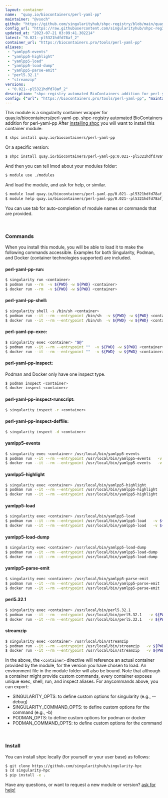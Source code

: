 ```yaml
---
layout: container
name:  "quay.io/biocontainers/perl-yaml-pp"
maintainer: "@vsoch"
github: "https://github.com/singularityhub/shpc-registry/blob/main/quay.io/biocontainers/perl-yaml-pp/container.yaml"
config_url: "https://raw.githubusercontent.com/singularityhub/shpc-registry/main/quay.io/biocontainers/perl-yaml-pp/container.yaml"
updated_at: "2023-07-21 03:09:41.302214"
latest: "0.021--pl5321hdfd78af_2"
container_url: "https://biocontainers.pro/tools/perl-yaml-pp"
aliases:
 - "yamlpp5-events"
 - "yamlpp5-highlight"
 - "yamlpp5-load"
 - "yamlpp5-load-dump"
 - "yamlpp5-parse-emit"
 - "perl5.32.1"
 - "streamzip"
versions:
 - "0.021--pl5321hdfd78af_2"
description: "shpc-registry automated BioContainers addition for perl-yaml-pp"
config: {"url": "https://biocontainers.pro/tools/perl-yaml-pp", "maintainer": "@vsoch", "description": "shpc-registry automated BioContainers addition for perl-yaml-pp", "latest": {"0.021--pl5321hdfd78af_2": "sha256:1feaca22e6431d84bb2948c953acf939a6a88e1490b8d7c0395a0eff904bf6a3"}, "tags": {"0.021--pl5321hdfd78af_2": "sha256:1feaca22e6431d84bb2948c953acf939a6a88e1490b8d7c0395a0eff904bf6a3"}, "docker": "quay.io/biocontainers/perl-yaml-pp", "aliases": {"yamlpp5-events": "/usr/local/bin/yamlpp5-events", "yamlpp5-highlight": "/usr/local/bin/yamlpp5-highlight", "yamlpp5-load": "/usr/local/bin/yamlpp5-load", "yamlpp5-load-dump": "/usr/local/bin/yamlpp5-load-dump", "yamlpp5-parse-emit": "/usr/local/bin/yamlpp5-parse-emit", "perl5.32.1": "/usr/local/bin/perl5.32.1", "streamzip": "/usr/local/bin/streamzip"}}
---
```


This module is a singularity container wrapper for quay.io/biocontainers/perl-yaml-pp.
shpc-registry automated BioContainers addition for perl-yaml-pp
After [installing shpc](#install) you will want to install this container module:


```bash
$ shpc install quay.io/biocontainers/perl-yaml-pp
```

Or a specific version:

```bash
$ shpc install quay.io/biocontainers/perl-yaml-pp:0.021--pl5321hdfd78af_2
```

And then you can tell lmod about your modules folder:

```bash
$ module use ./modules
```

And load the module, and ask for help, or similar.

```bash
$ module load quay.io/biocontainers/perl-yaml-pp/0.021--pl5321hdfd78af_2
$ module help quay.io/biocontainers/perl-yaml-pp/0.021--pl5321hdfd78af_2
```

You can use tab for auto-completion of module names or commands that are provided.

<br>

### Commands

When you install this module, you will be able to load it to make the following commands accessible.
Examples for both Singularity, Podman, and Docker (container technologies supported) are included.

#### perl-yaml-pp-run:

```bash
$ singularity run <container>
$ podman run --rm  -v ${PWD} -w ${PWD} <container>
$ docker run --rm  -v ${PWD} -w ${PWD} <container>
```

#### perl-yaml-pp-shell:

```bash
$ singularity shell -s /bin/sh <container>
$ podman run --it --rm --entrypoint /bin/sh  -v ${PWD} -w ${PWD} <container>
$ docker run --it --rm --entrypoint /bin/sh  -v ${PWD} -w ${PWD} <container>
```

#### perl-yaml-pp-exec:

```bash
$ singularity exec <container> "$@"
$ podman run --it --rm --entrypoint ""  -v ${PWD} -w ${PWD} <container> "$@"
$ docker run --it --rm --entrypoint ""  -v ${PWD} -w ${PWD} <container> "$@"
```

#### perl-yaml-pp-inspect:

Podman and Docker only have one inspect type.

```bash
$ podman inspect <container>
$ docker inspect <container>
```

#### perl-yaml-pp-inspect-runscript:

```bash
$ singularity inspect -r <container>
```

#### perl-yaml-pp-inspect-deffile:

```bash
$ singularity inspect -d <container>
```


#### yamlpp5-events

```bash
$ singularity exec <container> /usr/local/bin/yamlpp5-events
$ podman run --it --rm --entrypoint /usr/local/bin/yamlpp5-events   -v ${PWD} -w ${PWD} <container> -c " $@"
$ docker run --it --rm --entrypoint /usr/local/bin/yamlpp5-events   -v ${PWD} -w ${PWD} <container> -c " $@"
```


#### yamlpp5-highlight

```bash
$ singularity exec <container> /usr/local/bin/yamlpp5-highlight
$ podman run --it --rm --entrypoint /usr/local/bin/yamlpp5-highlight   -v ${PWD} -w ${PWD} <container> -c " $@"
$ docker run --it --rm --entrypoint /usr/local/bin/yamlpp5-highlight   -v ${PWD} -w ${PWD} <container> -c " $@"
```


#### yamlpp5-load

```bash
$ singularity exec <container> /usr/local/bin/yamlpp5-load
$ podman run --it --rm --entrypoint /usr/local/bin/yamlpp5-load   -v ${PWD} -w ${PWD} <container> -c " $@"
$ docker run --it --rm --entrypoint /usr/local/bin/yamlpp5-load   -v ${PWD} -w ${PWD} <container> -c " $@"
```


#### yamlpp5-load-dump

```bash
$ singularity exec <container> /usr/local/bin/yamlpp5-load-dump
$ podman run --it --rm --entrypoint /usr/local/bin/yamlpp5-load-dump   -v ${PWD} -w ${PWD} <container> -c " $@"
$ docker run --it --rm --entrypoint /usr/local/bin/yamlpp5-load-dump   -v ${PWD} -w ${PWD} <container> -c " $@"
```


#### yamlpp5-parse-emit

```bash
$ singularity exec <container> /usr/local/bin/yamlpp5-parse-emit
$ podman run --it --rm --entrypoint /usr/local/bin/yamlpp5-parse-emit   -v ${PWD} -w ${PWD} <container> -c " $@"
$ docker run --it --rm --entrypoint /usr/local/bin/yamlpp5-parse-emit   -v ${PWD} -w ${PWD} <container> -c " $@"
```


#### perl5.32.1

```bash
$ singularity exec <container> /usr/local/bin/perl5.32.1
$ podman run --it --rm --entrypoint /usr/local/bin/perl5.32.1   -v ${PWD} -w ${PWD} <container> -c " $@"
$ docker run --it --rm --entrypoint /usr/local/bin/perl5.32.1   -v ${PWD} -w ${PWD} <container> -c " $@"
```


#### streamzip

```bash
$ singularity exec <container> /usr/local/bin/streamzip
$ podman run --it --rm --entrypoint /usr/local/bin/streamzip   -v ${PWD} -w ${PWD} <container> -c " $@"
$ docker run --it --rm --entrypoint /usr/local/bin/streamzip   -v ${PWD} -w ${PWD} <container> -c " $@"
```



In the above, the `<container>` directive will reference an actual container provided
by the module, for the version you have chosen to load. An environment file in the
module folder will also be bound. Note that although a container
might provide custom commands, every container exposes unique exec, shell, run, and
inspect aliases. For anycommands above, you can export:

 - SINGULARITY_OPTS: to define custom options for singularity (e.g., --debug)
 - SINGULARITY_COMMAND_OPTS: to define custom options for the command (e.g., -b)
 - PODMAN_OPTS: to define custom options for podman or docker
 - PODMAN_COMMAND_OPTS: to define custom options for the command

<br>

### Install

You can install shpc locally (for yourself or your user base) as follows:

```bash
$ git clone https://github.com/singularityhub/singularity-hpc
$ cd singularity-hpc
$ pip install -e .
```

Have any questions, or want to request a new module or version? [ask for help!](https://github.com/singularityhub/singularity-hpc/issues)